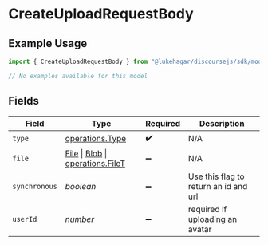 # CreateUploadRequestBody

## Example Usage

```typescript
import { CreateUploadRequestBody } from "@lukehagar/discoursejs/sdk/models/operations";

// No examples available for this model
```

## Fields

| Field                                                                                                                                                                                       | Type                                                                                                                                                                                        | Required                                                                                                                                                                                    | Description                                                                                                                                                                                 |
| ------------------------------------------------------------------------------------------------------------------------------------------------------------------------------------------- | ------------------------------------------------------------------------------------------------------------------------------------------------------------------------------------------- | ------------------------------------------------------------------------------------------------------------------------------------------------------------------------------------------- | ------------------------------------------------------------------------------------------------------------------------------------------------------------------------------------------- |
| `type`                                                                                                                                                                                      | [operations.Type](../../../sdk/models/operations/type.md)                                                                                                                                   | :heavy_check_mark:                                                                                                                                                                          | N/A                                                                                                                                                                                         |
| `file`                                                                                                                                                                                      | [File](https://developer.mozilla.org/en-US/docs/Web/API/File) \| [Blob](https://developer.mozilla.org/en-US/docs/Web/API/Blob) \| [operations.FileT](../../../sdk/models/operations/filet.md) | :heavy_minus_sign:                                                                                                                                                                          | N/A                                                                                                                                                                                         |
| `synchronous`                                                                                                                                                                               | *boolean*                                                                                                                                                                                   | :heavy_minus_sign:                                                                                                                                                                          | Use this flag to return an id and url                                                                                                                                                       |
| `userId`                                                                                                                                                                                    | *number*                                                                                                                                                                                    | :heavy_minus_sign:                                                                                                                                                                          | required if uploading an avatar                                                                                                                                                             |